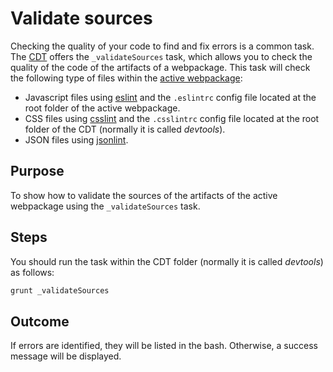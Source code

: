 # Validate sources

Checking the quality of your code to find and fix errors is a common task. The [CDT](../README.md) offers the `_validateSources` task, which allows you to check the quality of the code of the artifacts of a webpackage. This task will check the following type of files within the [active webpackage](change-active-webpackage.md):

* Javascript files using [eslint](https://www.npmjs.com/package/eslint) and the `.eslintrc` config file located at the root folder of the active webpackage.
* CSS files using [csslint](https://www.npmjs.com/package/grunt-contrib-csslint) and the `.csslintrc` config file located at the root folder of the CDT (normally it is called *devtools*).
* JSON files using [jsonlint](https://www.npmjs.com/package/grunt-jsonlint).

## Purpose

To show how to validate the sources of the artifacts of the active webpackage using the `_validateSources` task.

## Steps

You should run the task within the CDT folder (normally it is called *devtools*) as follows:

```bash
grunt _validateSources
```

## Outcome

If errors are identified, they will be listed in the bash. Otherwise, a success message will be displayed.